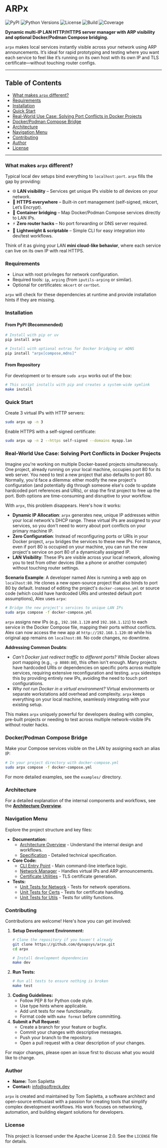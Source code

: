 # ARPx

![PyPI](https://img.shields.io/pypi/v/arpx)
![Python Versions](https://img.shields.io/pypi/pyversions/arpx)
![License](https://img.shields.io/github/license/dynapsys/arpx)
![Build](https://img.shields.io/github/actions/workflow/status/dynapsys/arpx/ci.yml?branch=main)
![Coverage](https://img.shields.io/badge/Coverage-32%25-green)

**Dynamic multi-IP LAN HTTP/HTTPS server manager with ARP visibility and optional Docker/Podman Compose bridging.**

`arpx` makes local services instantly visible across your network using ARP announcements. It’s ideal for rapid prototyping and testing where you want each service to feel like it’s running on its own host with its own IP and TLS certificate—without touching router configs.

---

## Table of Contents

- [What makes `arpx` different?](#what-makes-arpx-different)
- [Requirements](#requirements)
- [Installation](#installation)
- [Quick Start](#quick-start)
- [Real-World Use Case: Solving Port Conflicts in Docker Projects](#real-world-use-case-solving-port-conflicts-in-docker-projects)
- [Docker/Podman Compose Bridge](#dockerpodman-compose-bridge)
- [Architecture](#architecture)
- [Navigation Menu](#navigation-menu)
- [Contributing](#contributing)
- [Author](#author)
- [License](#license)

---

### What makes `arpx` different?

Typical local dev setups bind everything to `localhost:port`. `arpx` fills the gap by providing:

* 🌐 **LAN visibility** – Services get unique IPs visible to *all* devices on your network.
* 🔑 **HTTPS everywhere** – Built-in cert management (self-signed, mkcert, Let’s Encrypt).
* 🐳 **Container bridging** – Map Docker/Podman Compose services directly to LAN IPs.
* ⚡ **Zero router hacks** – No port forwarding or DNS server required.
* 🧩 **Lightweight & scriptable** – Simple CLI for easy integration into dev/test workflows.

Think of it as giving your LAN **mini cloud-like behavior**, where each service can live on its own IP with real HTTPS.

### Requirements

- Linux with root privileges for network configuration.
- Required tools: `ip`, `arping` (from `iputils-arping` or similar).
- Optional for certificates: `mkcert` or `certbot`.

`arpx` will check for these dependencies at runtime and provide installation hints if they are missing.

### Installation

#### From PyPI (Recommended)

```bash
# Install with pip or uv
pip install arpx

# Install with optional extras for Docker bridging or mDNS
pip install "arpx[compose,mdns]"
```

#### From Repository

For development or to ensure `sudo arpx` works out of the box:

```bash
# This script installs with pip and creates a system-wide symlink
make install
```

### Quick Start

Create 3 virtual IPs with HTTP servers:

```bash
sudo arpx up -n 3
```

Enable HTTPS with a self-signed certificate:

```bash
sudo arpx up -n 2 --https self-signed --domains myapp.lan
```

### Real-World Use Case: Solving Port Conflicts in Docker Projects

Imagine you're working on multiple Docker-based projects simultaneously. One project, already running on your local machine, occupies port 80 for its web server. You need to test a new project that also defaults to port 80. Normally, you'd face a dilemma: either modify the new project's configuration (and potentially dig through someone else's code to update hardcoded port references and URIs), or stop the first project to free up the port. Both options are time-consuming and disruptive to your workflow.

With `arpx`, this problem disappears. Here's how it works:

- **Dynamic IP Allocation**: `arpx` generates new, unique IP addresses within your local network's DHCP range. These virtual IPs are assigned to your services, so you don't need to worry about port conflicts on your primary machine IP.
- **Zero Configuration**: Instead of reconfiguring ports or URIs in your Docker project, `arpx` bridges the services to these new IPs. For instance, even if port 80 is occupied on your machine, you can run the new project's service on port 80 of a dynamically assigned IP.
- **LAN Visibility**: These IPs are visible across your local network, allowing you to test from other devices (like a phone or another computer) without touching router settings.

**Scenario Example**:
A developer named Alex is running a web app on `localhost:80`. He clones a new open-source project that also binds to port 80 by default. Instead of editing the project's `docker-compose.yml` or source code (which could have hardcoded URIs and untested default port assumptions), Alex uses `arpx`:

```bash
# Bridge the new project's services to unique LAN IPs
sudo arpx compose -f docker-compose.yml
```

`arpx` assigns new IPs (e.g., `192.168.1.120` and `192.168.1.121`) to each service in the Docker Compose file, mapping their ports without conflicts. Alex can now access the new app at `http://192.168.1.120:80` while his original app remains on `localhost:80`. No code changes, no downtime.

**Addressing Common Doubts**:
- *Can't Docker just redirect traffic to different ports?* While Docker allows port mapping (e.g., `-p 8080:80`), this often isn't enough. Many projects have hardcoded URIs or dependencies on specific ports across multiple services, requiring extensive reconfiguration and testing. `arpx` sidesteps this by providing entirely new IPs, avoiding the need to touch port configurations.
- *Why not run Docker in a virtual environment?* Virtual environments or separate workstations add overhead and complexity. `arpx` keeps everything on your local machine, seamlessly integrating with your existing setup.

This makes `arpx` uniquely powerful for developers dealing with complex, pre-built projects or needing to test across multiple network-visible IPs without router hacks.

### Docker/Podman Compose Bridge

Make your Compose services visible on the LAN by assigning each an alias IP:

```bash
# In your project directory with docker-compose.yml
sudo arpx compose -f docker-compose.yml
```

For more detailed examples, see the `examples/` directory.

### Architecture

For a detailed explanation of the internal components and workflows, see the [**Architecture Overview**](docs/architecture.md).

### Navigation Menu

Explore the project structure and key files:
- **Documentation:**
  - [Architecture Overview](docs/architecture.md) - Understand the internal design and workflows.
  - [Specification](docs/SPEC.md) - Detailed technical specification.
- **Core Code:**
  - [CLI Entry Point](src/arpx/cli.py) - Main command-line interface logic.
  - [Network Manager](src/arpx/network.py) - Handles virtual IPs and ARP announcements.
  - [Certificate Utilities](src/arpx/certs.py) - TLS certificate generation.
- **Tests:**
  - [Unit Tests for Network](tests/unit/test_network.py) - Tests for network operations.
  - [Unit Tests for Certs](tests/unit/test_certs.py) - Tests for certificate handling.
  - [Unit Tests for Utils](tests/unit/test_utils.py) - Tests for utility functions.

### Contributing

Contributions are welcome! Here's how you can get involved:

1. **Setup Development Environment:**
   ```bash
   # Clone the repository if you haven't already
   git clone https://github.com/dynapsys/arpx.git
   cd arpx

   # Install development dependencies
   make dev
   ```
2. **Run Tests:**
   ```bash
   # Run all tests to ensure nothing is broken
   make test
   ```
3. **Coding Guidelines:**
   - Follow PEP 8 for Python code style.
   - Use type hints where applicable.
   - Add unit tests for new functionality.
   - Format code with `make format` before committing.
4. **Submit a Pull Request:**
   - Create a branch for your feature or bugfix.
   - Commit your changes with descriptive messages.
   - Push your branch to the repository.
   - Open a pull request with a clear description of your changes.

For major changes, please open an issue first to discuss what you would like to change.

### Author

- **Name:** Tom Sapletta
- **Contact:** [info@softreck.dev](mailto:info@softreck.dev)

`arpx` is created and maintained by Tom Sapletta, a software architect and open-source enthusiast with a passion for creating tools that simplify complex development workflows. His work focuses on networking, automation, and building elegant solutions for developers.

### License

This project is licensed under the Apache License 2.0. See the `LICENSE` file for details.
